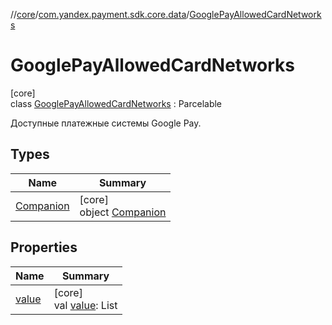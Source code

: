 //[core](../../../index.md)/[com.yandex.payment.sdk.core.data](../index.md)/[GooglePayAllowedCardNetworks](index.md)

# GooglePayAllowedCardNetworks

[core]\
class [GooglePayAllowedCardNetworks](index.md) : Parcelable

Доступные платежные системы Google Pay.

## Types

| Name | Summary |
|---|---|
| [Companion](-companion/index.md) | [core]<br>object [Companion](-companion/index.md) |

## Properties

| Name | Summary |
|---|---|
| [value](value.md) | [core]<br>val [value](value.md): List<String> |
